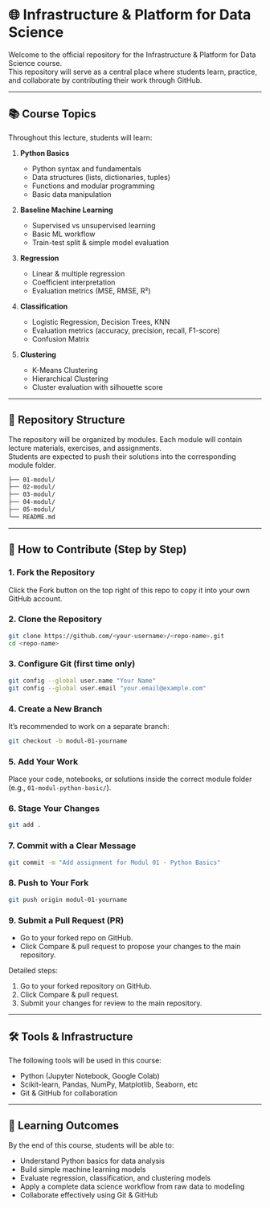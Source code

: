 # 🌐 Infrastructure & Platform for Data Science

Welcome to the official repository for the Infrastructure & Platform for Data Science course.  
This repository will serve as a central place where students learn, practice, and collaborate by contributing their work through GitHub.

---

## 📚 Course Topics
Throughout this lecture, students will learn:

1. **Python Basics**
	- Python syntax and fundamentals  
	- Data structures (lists, dictionaries, tuples)  
	- Functions and modular programming  
	- Basic data manipulation  

2. **Baseline Machine Learning**
	- Supervised vs unsupervised learning  
	- Basic ML workflow  
	- Train-test split & simple model evaluation  

3. **Regression**
	- Linear & multiple regression  
	- Coefficient interpretation  
	- Evaluation metrics (MSE, RMSE, R²)  

4. **Classification**
	- Logistic Regression, Decision Trees, KNN  
	- Evaluation metrics (accuracy, precision, recall, F1-score)  
	- Confusion Matrix  

5. **Clustering**
	- K-Means Clustering  
	- Hierarchical Clustering  
	- Cluster evaluation with silhouette score  

---

## 📂 Repository Structure
The repository will be organized by modules. Each module will contain lecture materials, exercises, and assignments.  
Students are expected to push their solutions into the corresponding module folder.

```bash
├── 01-modul/
├── 02-modul/
├── 03-modul/
├── 04-modul/
├── 05-modul/
└── README.md
```

---

## 🚀 How to Contribute (Step by Step)

### 1. Fork the Repository

Click the Fork button on the top right of this repo to copy it into your own GitHub account.

### 2. Clone the Repository

```bash
git clone https://github.com/<your-username>/<repo-name>.git
cd <repo-name>
```

### 3. Configure Git (first time only)

```bash
git config --global user.name "Your Name"
git config --global user.email "your.email@example.com"
```

### 4. Create a New Branch

It’s recommended to work on a separate branch:

```bash
git checkout -b modul-01-yourname
```

### 5. Add Your Work

Place your code, notebooks, or solutions inside the correct module folder (e.g., `01-modul-python-basic/`).

### 6. Stage Your Changes

```bash
git add .
```

### 7. Commit with a Clear Message

```bash
git commit -m "Add assignment for Modul 01 - Python Basics"
```

### 8. Push to Your Fork

```bash
git push origin modul-01-yourname
```

### 9. Submit a Pull Request (PR)

- Go to your forked repo on GitHub.  
- Click Compare & pull request to propose your changes to the main repository.

Detailed steps:
1. Go to your forked repository on GitHub.  
2. Click Compare & pull request.  
3. Submit your changes for review to the main repository.

---

## 🛠️ Tools & Infrastructure

The following tools will be used in this course:

- Python (Jupyter Notebook, Google Colab)
- Scikit-learn, Pandas, NumPy, Matplotlib, Seaborn, etc
- Git & GitHub for collaboration

---

## 🎯 Learning Outcomes

By the end of this course, students will be able to:

- Understand Python basics for data analysis
- Build simple machine learning models
- Evaluate regression, classification, and clustering models
- Apply a complete data science workflow from raw data to modeling
- Collaborate effectively using Git & GitHub
